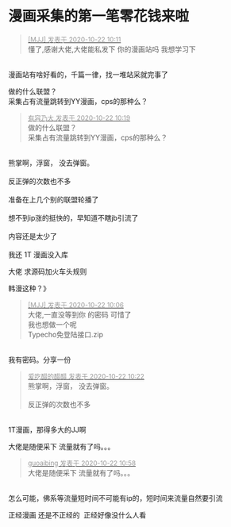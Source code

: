 # 漫画采集的第一笔零花钱来啦


<div class="quote"><blockquote><font size="2"><a href="https://www.hostloc.com/forum.php?mod=redirect&amp;goto=findpost&amp;pid=9334753&amp;ptid=757044" target="_blank"><font color="#999999">[MJJ] 发表于 2020-10-22 10:11</font></a></font><br />
懂了,感谢大佬,大佬能私发下 你的漫画站吗 我想学习下</blockquote></div><br />
漫画站有啥好看的，千篇一律，找一堆站采就完事了

做的什么联盟？<br />
采集占有流量跳转到YY漫画，cps的那种么？

<div class="quote"><blockquote><font size="2"><a href="https://www.hostloc.com/forum.php?mod=redirect&amp;goto=findpost&amp;pid=9334803&amp;ptid=757044" target="_blank"><font color="#999999">有容乃大 发表于 2020-10-22 10:19</font></a></font><br />
做的什么联盟？<br />
采集占有流量跳转到YY漫画，cps的那种么？</blockquote></div><br />
熊掌啊，浮窗， 没去弹窗。<br />
<br />
反正弹的次数也不多<br />
<br />
准备在上几个别的联盟轮播了<br />
<br />
想不到ip涨的挺快的，早知道不瞎jb引流了<br />
<br />
内容还是太少了<br />
<br />
我还 1T 漫画没入库

大佬 求源码加火车头规则

韩漫这种？》

<div class="quote"><blockquote><font size="2"><a href="https://www.hostloc.com/forum.php?mod=redirect&amp;goto=findpost&amp;pid=9334730&amp;ptid=757044" target="_blank"><font color="#999999">[MJJ] 发表于 2020-10-22 10:06</font></a></font><br />
大佬,一直没等到你 的密码 可惜了<br />
我也想做一个呢<br />
Typecho免登陆接口.zip</blockquote></div><br />
我有密码。分享一份

<div class="quote"><blockquote><font size="2"><a href="https://www.hostloc.com/forum.php?mod=redirect&amp;goto=findpost&amp;pid=9334826&amp;ptid=757044" target="_blank"><font color="#999999">爱吃醋的醋醋 发表于 2020-10-22 10:22</font></a></font><br />
熊掌啊，浮窗， 没去弹窗。<br />
<br />
反正弹的次数也不多</blockquote></div><br />
1T漫画，那得多大的JJ啊<img id="aimg_YTTy5" onclick="zoom(this, this.src, 0, 0, 0)" class="zoom" src="https://cdn.jsdelivr.net/gh/hishis/forum-master/public/images/patch.gif" onmouseover="img_onmouseoverfunc(this)" onload="thumbImg(this)" border="0" alt="" />

大佬是随便采下 流量就有了吗。。。

<div class="quote"><blockquote><font size="2"><a href="https://www.hostloc.com/forum.php?mod=redirect&amp;goto=findpost&amp;pid=9335030&amp;ptid=757044" target="_blank"><font color="#999999">guoaibing 发表于 2020-10-22 10:58</font></a></font><br />
大佬是随便采下 流量就有了吗。。。</blockquote></div><br />
怎么可能，佛系等流量短时间不可能有ip的，短时间来流量自然要引流

正经漫画 还是不正经的&nbsp;&nbsp;正经好像没什么人看<br />

